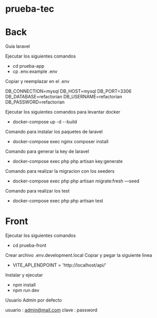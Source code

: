 # prueba-tec


# Back
Guia laravel

Ejecutar los siguientes comandos

 - cd prueba-app
 - cp .env.example .env

Copiar y reemplazar en el .env

DB_CONNECTION=mysql
DB_HOST=mysql
DB_PORT=3306
DB_DATABASE=refactorian
DB_USERNAME=refactorian
DB_PASSWORD=refactorian



Ejecutar los siguientes comandos para levantar docker
 - docker-compose up -d --build

Comando para instalar los paquetes de laravel
 - docker-compose exec nginx composer install

Comando para generar la key de laravel
 - docker-compose exec php php artisan key:generate

Comando para realizar la migracion con los seeders
 - docker-compose exec php php artisan migrate:fresh —seed

Comando para realizar los test
 - docker-compose exec php php artisan test


# Front 

Ejecutar los siguientes comandos
 - cd prueba-front

Crear archivo .env.development.local
Copiar y pegar la siguiente linea
 - VITE_API_ENDPOINT = 'http://localhost/api/'

Instalar y ejecutar
 - npm install
 - npm run dev

Usuario Admin por defecto

usuario : admin@mail.com
clave : password
